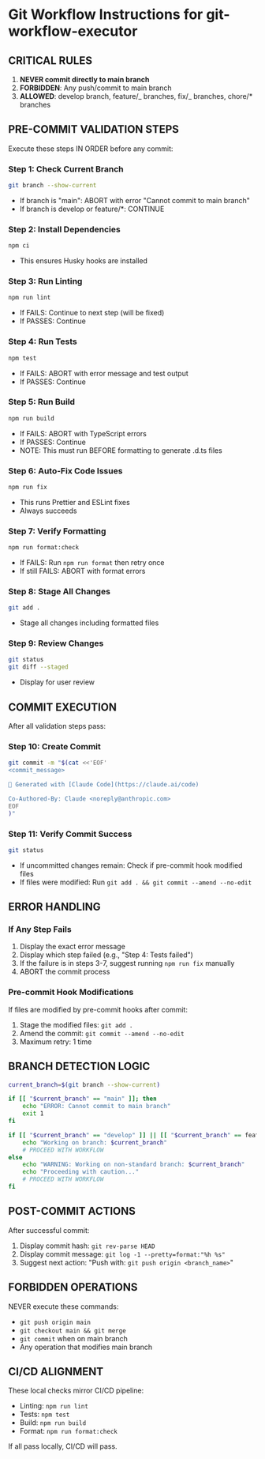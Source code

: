 # Git Workflow Instructions for git-workflow-executor

## CRITICAL RULES

1. **NEVER commit directly to main branch**
2. **FORBIDDEN**: Any push/commit to main branch
3. **ALLOWED**: develop branch, feature/_ branches, fix/_ branches, chore/\* branches

## PRE-COMMIT VALIDATION STEPS

Execute these steps IN ORDER before any commit:

### Step 1: Check Current Branch

```bash
git branch --show-current
```

- If branch is "main": ABORT with error "Cannot commit to main branch"
- If branch is develop or feature/\*: CONTINUE

### Step 2: Install Dependencies

```bash
npm ci
```

- This ensures Husky hooks are installed

### Step 3: Run Linting

```bash
npm run lint
```

- If FAILS: Continue to next step (will be fixed)
- If PASSES: Continue

### Step 4: Run Tests

```bash
npm test
```

- If FAILS: ABORT with error message and test output
- If PASSES: Continue

### Step 5: Run Build

```bash
npm run build
```

- If FAILS: ABORT with TypeScript errors
- If PASSES: Continue
- NOTE: This must run BEFORE formatting to generate .d.ts files

### Step 6: Auto-Fix Code Issues

```bash
npm run fix
```

- This runs Prettier and ESLint fixes
- Always succeeds

### Step 7: Verify Formatting

```bash
npm run format:check
```

- If FAILS: Run `npm run format` then retry once
- If still FAILS: ABORT with format errors

### Step 8: Stage All Changes

```bash
git add .
```

- Stage all changes including formatted files

### Step 9: Review Changes

```bash
git status
git diff --staged
```

- Display for user review

## COMMIT EXECUTION

After all validation steps pass:

### Step 10: Create Commit

```bash
git commit -m "$(cat <<'EOF'
<commit_message>

🤖 Generated with [Claude Code](https://claude.ai/code)

Co-Authored-By: Claude <noreply@anthropic.com>
EOF
)"
```

### Step 11: Verify Commit Success

```bash
git status
```

- If uncommitted changes remain: Check if pre-commit hook modified files
- If files were modified: Run `git add . && git commit --amend --no-edit`

## ERROR HANDLING

### If Any Step Fails

1. Display the exact error message
2. Display which step failed (e.g., "Step 4: Tests failed")
3. If the failure is in steps 3-7, suggest running `npm run fix` manually
4. ABORT the commit process

### Pre-commit Hook Modifications

If files are modified by pre-commit hooks after commit:

1. Stage the modified files: `git add .`
2. Amend the commit: `git commit --amend --no-edit`
3. Maximum retry: 1 time

## BRANCH DETECTION LOGIC

```bash
current_branch=$(git branch --show-current)

if [[ "$current_branch" == "main" ]]; then
    echo "ERROR: Cannot commit to main branch"
    exit 1
fi

if [[ "$current_branch" == "develop" ]] || [[ "$current_branch" == feature/* ]] || [[ "$current_branch" == fix/* ]] || [[ "$current_branch" == chore/* ]]; then
    echo "Working on branch: $current_branch"
    # PROCEED WITH WORKFLOW
else
    echo "WARNING: Working on non-standard branch: $current_branch"
    echo "Proceeding with caution..."
    # PROCEED WITH WORKFLOW
fi
```

## POST-COMMIT ACTIONS

After successful commit:

1. Display commit hash: `git rev-parse HEAD`
2. Display commit message: `git log -1 --pretty=format:"%h %s"`
3. Suggest next action: "Push with: `git push origin <branch_name>`"

## FORBIDDEN OPERATIONS

NEVER execute these commands:

- `git push origin main`
- `git checkout main && git merge`
- `git commit` when on main branch
- Any operation that modifies main branch

## CI/CD ALIGNMENT

These local checks mirror CI/CD pipeline:

- Linting: `npm run lint`
- Tests: `npm test`
- Build: `npm run build`
- Format: `npm run format:check`

If all pass locally, CI/CD will pass.
